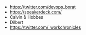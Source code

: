 - https://twitter.com/devops_borat
- https://speakerdeck.com/
- Calvin & Hobbes
- Dilbert
- https://twitter.com/_workchronicles
